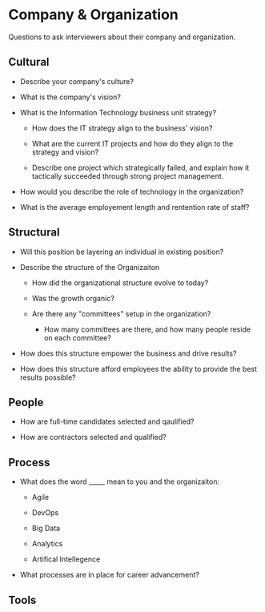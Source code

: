 # Company & Organization

Questions to ask interviewers about their company and organization.

## Cultural

* Describe your company's culture?

* What is the company's vision?

* What is the Information Technology business unit strategy?

  * How does the IT strategy align to the business' vision?

  * What are the current IT projects and how do they align to the strategy and
    vision?

  * Describe one project which strategically failed, and explain how it
    tactically succeeded through strong project management.

* How would you describe the role of technology in the organization?

* What is the average employement length and rentention rate of staff?

## Structural

* Will this position be layering an individual in existing position?

* Describe the structure of the Organizaiton

  * How did the organizational structure evolve to today?

  * Was the growth organic?

  * Are there any "committees" setup in the organization?

    * How many committees are there, and how many people reside on each
      committee?

* How does this structure empower the business and drive results?

* How does this structure afford employees the ability to provide the best
  results possible?

## People

* How are full-time candidates selected and qaulified?

* How are contractors selected and qualified?

## Process

* What does the word _____ mean to you and the organizaiton:

    * Agile

    * DevOps

    * Big Data

    * Analytics

    * Artifical Intellegence

* What processes are in place for career advancement?

## Tools
